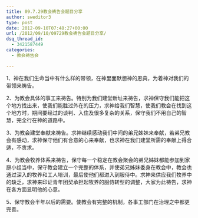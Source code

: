 ```yaml
---
title: 09.7.29教会祷告会题目分享
author: sweditor3
type: post
date: 2012-09-10T07:48:27+00:00
url: /2012/09/10/09729教会祷告会题目分享/
dsq_thread_id:
  - 3421587449
categories:
  - 教会祷告会

---
```

1、神在我们生命当中有什么样的带领，在神里面默想神的恩典，为着神对我们的带领来祷告。
  
2、为教会具体的事工来祷告。特别为我们建堂新址来祷告，求神保守我们能把这个地方找出来，使我们能胜过外在的压力，求神给我们智慧，使我们教会在找到这个地方时，期间要经过的谈判、入住及很多复杂的关系，保守我们不用自己的智慧，完全行在神的道路中。
  
3、为教会建堂奉献来祷告。求神继续感动我们中间的弟兄姊妹来奉献，若弟兄教会有感动，求神保守他们有合意的心来奉献，也求神在我们建堂所需的奉献上得合适，不贪求。
  
4、为教会牧养体系来祷告，保守每一个稳定在教会聚会的弟兄姊妹都能参加到家庭小组当中，保守教会建立一个完整的体系，并使弟兄姊妹委身在教会中，教会也通过深入的牧养和工人培训，最后使他们都进入到服侍中。求神来供应我们牧养中的缺乏，求神来印证青年团契承担起牧养的服侍转型的调整，大家为此祷告，求神在各方面显明他的心意。
  
5、保守教会半年以后的需要。使教会有完整的机制，各事工部门在治理之中都更完善。